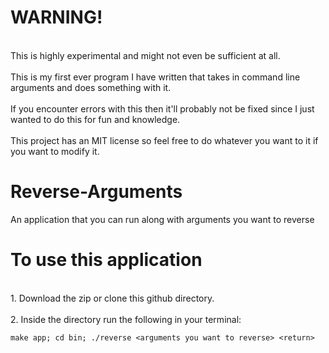 # WARNING!
<br>This is highly experimental and might not even be sufficient at all.<br>
<br>This is my first ever program I have written that takes in command line arguments and does something with it.<br>
<br>If you encounter errors with this then it'll probably not be fixed since I just wanted to do this for fun and knowledge.<br>
<br>This project has an MIT license so feel free to do whatever you want to it if you want to modify it.<br>

# Reverse-Arguments
An application that you can run along with arguments you want to reverse

# To use this application
<br>1. Download the zip or clone this github directory. <br>
<br>2. Inside the directory run the following in your terminal:
```
make app; cd bin; ./reverse <arguments you want to reverse> <return>
```
